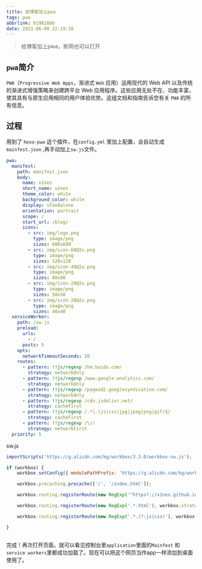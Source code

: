 ```yaml
---
title: 给博客加上pwa
tags: pwa
abbrlink: b198188b
date: 2021-06-08 22:19:28
---
```


> 给博客加上pwa，断网也可以打开

## `pwa`简介
`PWA`（`Progressive Web Apps`，渐进式 `Web` 应用）运用现代的 Web API 以及传统的渐进式增强策略来创建跨平台 Web 应用程序。这些应用无处不在、功能丰富，使其具有与原生应用相同的用户体验优势。这组文档和指南告诉您有关 `PWA` 的所有信息。


## 过程
用到了 `hexo-pwa` 这个插件，在`config.yml` 里加上配置，会自动生成`mainfest.json` ,再手动加上`sw.js`文件。

```yml
pwa:
  manifest:
    path: manifest.json
    body:
      name: x1nes
      short_name: x1nes
      theme_color: white
      background_color: white
      display: standalone
      orientation: portrait
      scope: /
      start_url: /blog/
      icons:
        - src: img/logo.png
          type: image/png
          sizes: 600x600
        - src: img/icon-60@2x.png
          type: image/png
          sizes: 120x120
        - src: img/icon-40@2x.png
          type: image/png
          sizes: 80x80
        - src: img/icon-29@2x.png
          type: image/png
          sizes: 58x58
        - src: img/icon-20@2x.png
          type: image/png
          sizes: 40x40   
  serviceWorker:
    path: /sw.js
    preload:
      urls:
        - /
      posts: 5
    opts:
      networkTimeoutSeconds: 20
    routes:
      - pattern: !!js/regexp /hm.baidu.com/
        strategy: networkOnly
      - pattern: !!js/regexp /www.google-analytics.com/
        strategy: networkOnly
      - pattern: !!js/regexp /pagead2.googlesyndication.com/
        strategy: networkOnly
      - pattern: !!js/regexp /cdn.jsdelivr.net/
        strategy: cacheFirst
      - pattern: !!js/regexp /.*\.(js|css|jpg|jpeg|png|gif)$/
        strategy: cacheFirst
      - pattern: !!js/regexp /\//
        strategy: networkFirst
  priority: 5


```


sw.js


```js
importScripts('https://g.alicdn.com/kg/workbox/3.3.0/workbox-sw.js');

if (workbox) {
    workbox.setConfig({ modulePathPrefix: 'https://g.alicdn.com/kg/workbox/3.3.0/' });

    workbox.precaching.precache(['/', '/index.html']);

    workbox.routing.registerRoute(new RegExp('^https?://x1nes.github.io/?$'), workbox.strategies.networkFirst());

    workbox.routing.registerRoute(new RegExp('.*.html'), workbox.strategies.networkFirst());

    workbox.routing.registerRoute(new RegExp('.*.(?:js|css)'), workbox.strategies.staleWhileRevalidate());

}



```


完成！再次打开页面，就可以看见控制台里`application`里面的`Mainfest` 和 `service workers`里都成功加载了。现在可以把这个网页当作app一样添加到桌面使用了。
